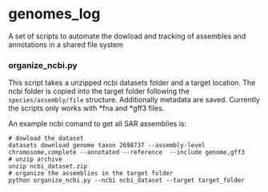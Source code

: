 # genomes_log
A set of scripts to automate the dowload and tracking of assembles and annotations in a shared file system

### organize_ncbi.py
This script takes a unzipped ncbi datasets folder and a target location. The ncbi folder is copied into the target folder following the `species/assembly/file` structure. Additionally metadata are saved. Currently the scripts only works with *fna and *gff3 files.

An example ncbi comand to get all SAR assemblies is:
```
# dowload the dataset
datasets download genome taxon 2698737 --assembly-level chromosome,complete --annotated --reference  --include genome,gff3
# unzip archive
unzip ncbi_dataset.zip
# organize the assemblies in the target folder 
python organize_ncbi.py --ncbi ncbi_dataset --target target_folder

``` 
